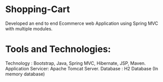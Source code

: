 # Shopping-Cart
Developed an end to end Ecommerce web Application using Spring MVC with multiple modules.
# Tools and Technologies:
Technology : Bootstrap, Java, Spring MVC, Hibernate, JSP, Maven.
Application Servicer: Apache Tomcat Server.
Database : H2 Database (In memory database)
